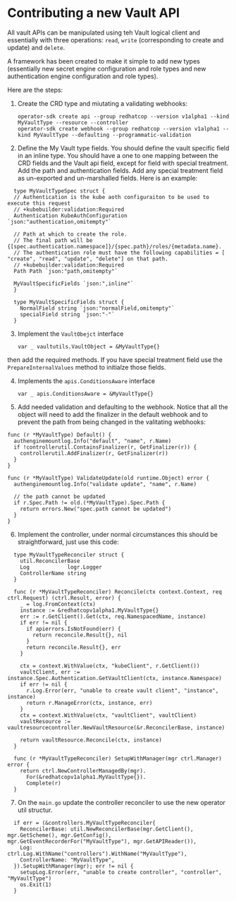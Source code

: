 # Contributing a new Vault API

All vault APIs can be manipulated using teh Vault logical client and essentially with three operations: `read`, `write` (corresponding to create and update) and `delete`.

A framework has been created to make it simple to add new types (essentially new secret engine configuration and role types and new authentication engine configuration and role types).

Here are the steps:

1. Create the CRD type and miutating a validating webhooks:

   ```shell
   operator-sdk create api --group redhatcop --version v1alpha1 --kind MyVaultType --resource --controller
   operator-sdk create webhook --group redhatcop --version v1alpha1 --kind MyVaultType --defaulting --programmatic-validation
   ```

2. Define the My Vault type fields. You should define the vault specific field in an inline type. You should have a one to one mapping between the CRD fields and the Vault api field, except for field with special treatment. Add the path and authentication fields. Add any special treatment field as un-exported and un-marshalled fields. Here is an example:
  
  ```golang
    type MyVaultTypeSpec struct {
    // Authentication is the kube aoth configuraiton to be used to execute this request
    // +kubebuilder:validation:Required
    Authentication KubeAuthConfiguration `json:"authentication,omitempty"`

    // Path at which to create the role.
    // The final path will be {[spec.authentication.namespace]}/{spec.path}/roles/{metadata.name}.
    // The authentication role must have the following capabilities = [ "create", "read", "update", "delete"] on that path.
    // +kubebuilder:validation:Required
    Path Path `json:"path,omitempty"`

    MyVaultSpecificFields `json:",inline"`
    }

    type MyVaultSpecificFields struct {
      NormalField string `json:"normalField,omitempty"`
      specialField string `json:"-"`
    }
  ```

3. Implement the `VaultObejct` interface  

    ```golang
    var _ vaultutils.VaultObject = &MyVaultType{}
    ```

  then add the required methods. If you have special treatment field use the `PrepareInternalValues` method to initialze those fields.

4. Implements the `apis.ConditionsAware` interface
  
   ```golang
   var _ apis.ConditionsAware = &MyVaultType{}
   ```

5. Add needed validation and defaulting to the webhook. Notice that all the object will need to add the finalizer in the default webhook and to prevent the path from being changed in the valitating webhooks:

  ```golang:
  func (r *MyVaultType) Default() {
    authenginemountlog.Info("default", "name", r.Name)
    if !controllerutil.ContainsFinalizer(r, GetFinalizer(r)) {
      controllerutil.AddFinalizer(r, GetFinalizer(r))
    }
  }

  func (r *MyVaultType) ValidateUpdate(old runtime.Object) error {
    authenginemountlog.Info("validate update", "name", r.Name)

    // the path cannot be updated
    if r.Spec.Path != old.(*MyVaultType).Spec.Path {
      return errors.New("spec.path cannot be updated")
    }
  }
  ```

6. Implement the controller, under normal circumstances this should be straightforward, just use this code:

  ```golang
    type MyVaultTypeReconciler struct {
      util.ReconcilerBase
      Log            logr.Logger
      ControllerName string
    }

    func (r *MyVaultTypeReconciler) Reconcile(ctx context.Context, req ctrl.Request) (ctrl.Result, error) {
      _ = log.FromContext(ctx)
      instance := &redhatcopv1alpha1.MyVaultType{}
      err := r.GetClient().Get(ctx, req.NamespacedName, instance)
      if err != nil {
        if apierrors.IsNotFound(err) {
          return reconcile.Result{}, nil
        }
        return reconcile.Result{}, err
      }

      ctx = context.WithValue(ctx, "kubeClient", r.GetClient())
      vaultClient, err := instance.Spec.Authentication.GetVaultClient(ctx, instance.Namespace)
      if err != nil {
        r.Log.Error(err, "unable to create vault client", "instance", instance)
        return r.ManageError(ctx, instance, err)
      }
      ctx = context.WithValue(ctx, "vaultClient", vaultClient)
      vaultResource := vaultresourcecontroller.NewVaultResource(&r.ReconcilerBase, instance)

      return vaultResource.Reconcile(ctx, instance)
    }

    func (r *MyVaultTypeReconciler) SetupWithManager(mgr ctrl.Manager) error {
      return ctrl.NewControllerManagedBy(mgr).
        For(&redhatcopv1alpha1.MyVaultType{}).
        Complete(r)
    }
  ```

7. On the `main.go` update the controller reconciler to use the new operator util structur.

  ```golang
  	if err = (&controllers.MyVaultTypeReconciler{
      ReconcilerBase: util.NewReconcilerBase(mgr.GetClient(), mgr.GetScheme(), mgr.GetConfig(), mgr.GetEventRecorderFor("MyVaultType"), mgr.GetAPIReader()),
      Log:            ctrl.Log.WithName("controllers").WithName("MyVaultType"),
      ControllerName: "MyVaultType",
    }).SetupWithManager(mgr); err != nil {
      setupLog.Error(err, "unable to create controller", "controller", "MyVaultType")
      os.Exit(1)
    }
  ```